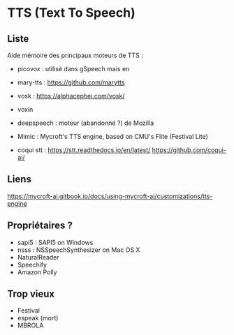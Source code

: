 # TTS (Text To Speech)

## Liste

Aide mémoire des principaux moteurs de TTS :

- picovox : utilisé dans gSpeech mais en 

- mary-tts : https://github.com/marytts

- vosk : https://alphacephei.com/vosk/

- voxin

- deepspeech : moteur (abandonné ?) de Mozilla

- Mimic : Mycroft's TTS engine, based on CMU's Flite (Festival Lite)

- coqui stt : https://stt.readthedocs.io/en/latest/
https://github.com/coqui-ai/

## Liens

https://mycroft-ai.gitbook.io/docs/using-mycroft-ai/customizations/tts-engine

## Propriétaires ?

- sapi5 : SAPI5 on Windows
- nsss : NSSpeechSynthesizer on Mac OS X
- NaturalReader
- Speechify
- Amazon Polly

## Trop vieux

- Festival
- espeak (mort)
- MBROLA 
